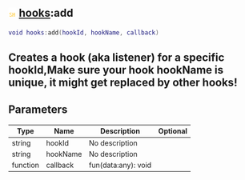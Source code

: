 ## ![shared](.gitbook/assets/shared.png) [hooks](./home/hooks):add

```lua
void hooks:add(hookId, hookName, callback)
```

Creates a hook (aka listener) for a specific hookId,Make sure your hook hookName is unique, it might get replaced by other hooks!
------
## Parameters

| Type   | Name | Description | Optional |
| ------ | ---- | ----------- | -------: |
| string | hookId | No description |  |
| string | hookName | No description |  |
| function | callback | fun(data:any): void |  |

